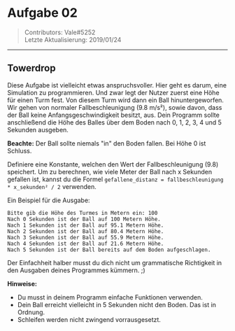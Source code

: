 # Aufgabe 02

> Contributors: Vale#5252  
> Letzte Aktualisierung: 2019/01/24

---

## Towerdrop

Diese Aufgabe ist vielleicht etwas anspruchsvoller. Hier geht es darum, eine Simulation
zu programmieren. Und zwar legt der Nutzer zuerst eine Höhe für einen Turm fest. Von diesem
Turm wird dann ein Ball hinuntergeworfen. Wir gehen von normaler Fallbeschleunigung (9.8 m/s²),
sowie davon, dass der Ball keine Anfangsgeschwindigkeit besitzt, aus. Dein Programm sollte
anschließend die Höhe des Balles über dem Boden nach 0, 1, 2, 3, 4 und 5 Sekunden ausgeben.

**Beachte:** Der Ball sollte niemals "in" den Boden fallen. Bei Höhe 0 ist Schluss.

Definiere eine Konstante, welchen den Wert der Fallbeschleunigung (9.8) speichert.
Um zu berechnen, wie viele Meter der Ball nach x Sekunden gefallen ist, kannst du die Formel
`gefallene_distanz = fallbeschleunigung * x_sekunden² / 2` verwenden.

Ein Beispiel für die Ausgabe:

```
Bitte gib die Höhe des Turmes in Metern ein: 100
Nach 0 Sekunden ist der Ball auf 100 Metern Höhe.
Nach 1 Sekunden ist der Ball auf 95.1 Metern Höhe.
Nach 2 Sekunden ist der Ball auf 80.4 Metern Höhe.
Nach 3 Sekunden ist der Ball auf 55.9 Metern Höhe.
Nach 4 Sekunden ist der Ball auf 21.6 Metern Höhe.
Nach 5 Sekunden ist der Ball bereits auf dem Boden aufgeschlagen.
```

Der Einfachheit halber musst du dich nicht um grammatische Richtigkeit in den Ausgaben
deines Programmes kümmern. ;)

**Hinweise:**
- Du musst in deinem Programm einfache Funktionen verwenden.
- Dein Ball erreicht vielleicht in 5 Sekunden nicht den Boden. Das ist in Ordnung.
- Schleifen werden nicht zwingend vorrausgesetzt.
